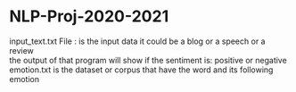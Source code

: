 # NLP-Proj-2020-2021
input_text.txt  File : is the input data it could be a blog or a speech or a review  
the output of that program will show if the sentiment is: positive or negative
emotion.txt  is the dataset or corpus  that have the word and its following emotion

